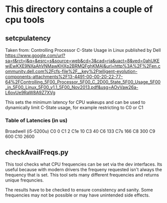 # This directory contains a couple of cpu tools

## setcpulatency

Taken from:
Controlling Processor C-State Usage in Linux
published by Dell
https://www.google.com/url?sa=t&rct=j&q=&esrc=s&source=web&cd=3&cad=rja&uact=8&ved=0ahUKEwjEwKXE9NXaAhVNMawKHXp2BRMQFghKMAI&url=http%3A%2F%2Fen.community.dell.com%2Fcfs-file%2F__key%2Ftelligent-evolution-components-attachments%2F13-4491-00-00-20-22-77-64%2FControlling_5F00_Processor_5F00_C_2D00_State_5F00_Usage_5F00_in_5F00_Linux_5F00_v1.1_5F00_Nov2013.pdf&usg=AOvVaw26a-L6ovUe9RaW8A9Z7XVg

This sets the minimum latency for CPU wakeups and can be used to dynamically
limit C-State usage, for example restricting to C0 or C1

### Table of Latencies (in us)

Broadwell (i5-5200u) 
C0      0
C1      2
C1e    10
C3     40
C6    133
C7s   166
C8    300
C9    600 
C10  2600

## checkAvailFreqs.py

This tool checks what CPU frequencies can be set via the dev interfaces.
Its useful because with modern drivers the frequeny requested isn't 
always the frequency that is set. This tool sets many different frequencies
and returns unique frequncies.

The results have to be checked to ensure consistency and sanity. Some 
frequencies may not be possible or may have unintended side effects.
